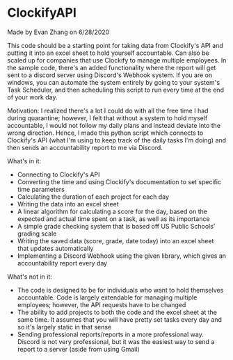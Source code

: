 # ClockifyAPI
Made by Evan Zhang on 6/28/2020

This code should be a starting point for taking data from Clockify's API and putting it into an excel sheet to hold yourself accountable. Can also be scaled up for companies that use Clockify to manage multiple employees. In the sample code, there's an added functionality where the report will get sent to a discord server using Discord's Webhook system. If you are on windows, you can automate the system entirely by going to your system's Task Scheduler, and then scheduling this script to run every time at the end of your work day.

Motivation: I realized there's a lot I could do with all the free time I had during quarantine; however, I felt that without a system to hold myself accountable, I would not follow my daily plans and instead deviate into the wrong direction. Hence, I made this python script which connects to Clockify's API (what I'm using to keep track of the daily tasks I'm doing) and then sends an accountability report to me via Discord. 

What's in it:
- Connecting to Clockify's API
- Converting the time and using Clockify's documentation to set specific time parameters
- Calculating the duration of each project for each day
- Writing the data into an excel sheet
- A linear algorithm for calculating a score for the day, based on the expected and actual time spent on a task, as well as its importance
- A simple grade checking system that is based off US Public Schools' grading scale
- Writing the saved data (score, grade, date today) into an excel sheet that updates automatically
- Implementing a Discord Webhook using the given library, which gives an accountability report every day

What's not in it:
- The code is designed to be for individuals who want to hold themselves accountable. Code is largely extendable for managing multiple employees; however, the API requests have to be changed
- The ability to add projects to both the code and the excel sheet at the same time. It assumes that you will have pretty set tasks every day and so it's largely static in that sense
- Sending professional reports/reports in a more professional way. Discord is not very professional, but it was the easiest way to send a report to a server (aside from using Gmail)



